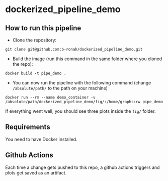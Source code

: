# dockerized_pipeline_demo

## How to run this pipeline

- Clone the repository:

```
git clone git@github.com:b-ronah/dockerized_pipeline_demo.git
```

- Build the image (run this command in the same folder where you cloned the repo):

```
docker build -t pipe_demo .
```

- You can now run the pipeline with the following command (change `/absolute/path/` to the path
on your machine)

```
docker run --rm --name demo_container -v /absolute/path/dockerized_pipeline_demo/fig/:/home/graphs:rw pipe_demo
```

If everything went well, you should see three plots inside the `fig/` folder.

## Requirements

You need to have Docker installed.

## Github Actions

Each time a change gets pushed to this repo, a github actions triggers and plots get saved as an 
artifact.


